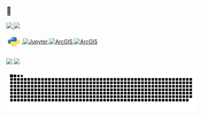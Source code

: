 ## 👋
 <div>
  <a href="https://github.com/rodrigots98">
  <img height="170em" src="https://github-readme-stats.vercel.app/api?username=rodrigots98&show_icons=true&theme=dark&include_all_commits=true&count_private=true"/>
  <img height="170em" src="https://github-readme-stats.vercel.app/api/top-langs/?username=rodrigots98&layout=compact&langs_count=7&theme=dark"/>
</div>
<div style="display: inline_block"><br>
  <img align="center" alt="Python" height="30" width="40" src="https://raw.githubusercontent.com/devicons/devicon/master/icons/python/python-original.svg">
  <img align="center" alt="Jupyter" height="30" width="30" src="https://www.img.com.br/content/dam/esrisites/en-us/common/icons/product-logos/ArcGIS-Pro.png">
 <img align="center" alt="ArcGIS" height="50" width="40" src="https://miro.medium.com/max/512/1*dWlg8C46t_ZJ9P8rc-RyWg.png">
  <img align="center" alt="ArcGIS" height="30" width="40" src="https://cdn.jsdelivr.net/gh/devicons/devicon/icons/jupyter/jupyter-original-wordmark.svg">
  
</div>
  
 ##
  
 <div> 

  <a href = "mailto:rodrigo98ts@gmail.com"><img src="https://img.shields.io/badge/-Gmail-%23333?style=for-the-badge&logo=gmail&logoColor=white" target="_blank"></a>
  <a href="https://www.linkedin.cn/in/rodrigotrindades/" target="_blank"><img src="https://img.shields.io/badge/-LinkedIn-%230077B5?style=for-the-badge&logo=linkedin&logoColor=white" target="_blank"></a> 
 
  ![Snake animation](https://github.com/rodrigots98/rodrigots98/blob/output/github-contribution-grid-snake.svg)
 
</div>
